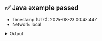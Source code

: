 ## ✅ Java example passed
- Timestamp (UTC): 2025-08-28 00:48:44Z
- Network: local

<details><summary>Output</summary>
=== Java Examples Runner ===
Timestamp (UTC): 2025-08-28 00:47:55Z
Network: local
Mirror:  http://localhost:5551/api/v1

▶️  Running all examples…

Hedera account created: 0.0.1003
EVM Address: 0xda72aa459cc61d16c3062a459dbbc35f9bf17ae8


Waiting for Mirror Node to update...

RequestURL: http://localhost:5551/api/v1/balances?account.id=0.0.1003
{"timestamp":null,"balances":[],"links":{"next":null}}
200
Account balance not yet available in Mirror Node
0.0.1001

Fungible token created: 0.0.1004

Waiting for Mirror Node to update...
http://localhost:5551/api/v1/accounts/0.0.1001/tokens?token.id=0.0.1004
{"tokens":[],"links":{"next":null}}
200
Token balance not yet available in Mirror Node

Topic created: 0.0.1005

Message submitted: Hello, Hedera!

Waiting for Mirror Node to update...
http://localhost:5551/api/v1/topics/0.0.1005/messages
{"messages":[],"links":{"next":null}}
200
No messages found yet in Mirror Node

✅ All examples passed.
und yet in Mirror Node

✅ All examples passed.
</details>
